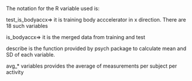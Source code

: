 The notation for the R variable used is:

test_is_bodyaccx=> it is training body acccelerator in x direction. There are 18 such variables

is_bodyaccx=> it is the merged data from training and test

describe is the function provided by psych package to calculate mean and SD of each variable.

avg_* variables provides the average of measurements per subject per activity 


